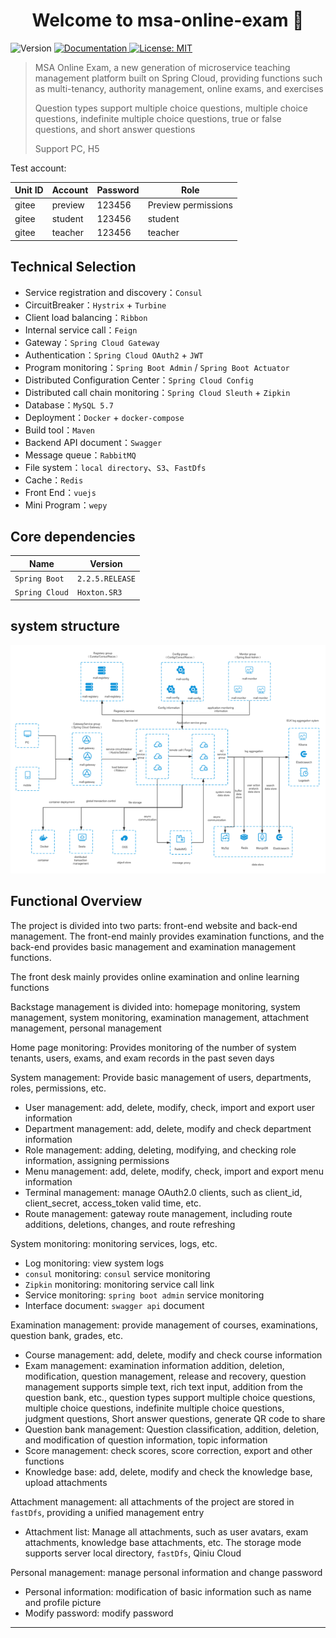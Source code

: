 <h1 align="center">Welcome to msa-online-exam 👋</h1>
<p>
  <img alt="Version" src="https://img.shields.io/badge/version-3.7.0-blue.svg?cacheSeconds=2592000" />
  <a href="https://www.kancloud.cn/tangyi/spring-microservice-exam/1322864" target="_blank">
    <img alt="Documentation" src="https://img.shields.io/badge/documentation-yes-brightgreen.svg" />
  </a>
  <a href="#" target="_blank">
    <img alt="License: MIT" src="https://img.shields.io/badge/License-Apache-yellow.svg" />
  </a>
</p>

> MSA Online Exam, a new generation of microservice teaching management platform built on Spring Cloud, providing functions such as multi-tenancy, authority management, online exams, and exercises
>
> Question types support multiple choice questions, multiple choice questions, indefinite multiple choice questions, true or false questions, and short answer questions
>
> Support PC, H5



Test account:

| Unit ID | Account | Password | Role |
| --------- | -------- | -------- | -------- |
| gitee | preview | 123456 | Preview permissions|
| gitee | student | 123456 | student |
| gitee | teacher | 123456 | teacher |

## Technical Selection

- Service registration and discovery：`Consul`
- CircuitBreaker：`Hystrix` + `Turbine`
- Client load balancing：`Ribbon`
- Internal service call：`Feign`
- Gateway：`Spring Cloud Gateway`
- Authentication：`Spring Cloud OAuth2` + `JWT`
- Program monitoring：`Spring Boot Admin` / `Spring Boot Actuator`
- Distributed Configuration Center：`Spring Cloud Config`
- Distributed call chain monitoring：`Spring Cloud Sleuth` + `Zipkin`
- Database：`MySQL 5.7`
- Deployment：`Docker` + `docker-compose`
- Build tool：`Maven`
- Backend API document：`Swagger`
- Message queue：`RabbitMQ`
- File system：`local directory`、`S3`、`FastDfs`
- Cache：`Redis`
- Front End：`vuejs`
- Mini Program：`wepy`

## Core dependencies

| Name | Version |
| --------- | -------- |
| `Spring Boot` | `2.2.5.RELEASE` |
| `Spring Cloud` | `Hoxton.SR3` |

## system structure

![image](docs/images/architecture.png)

## Functional Overview

The project is divided into two parts: front-end website and back-end management. The front-end mainly provides examination functions, and the back-end provides basic management and examination management functions.

The front desk mainly provides online examination and online learning functions

Backstage management is divided into: homepage monitoring, system management, system monitoring, examination management, attachment management, personal management

Home page monitoring: Provides monitoring of the number of system tenants, users, exams, and exam records in the past seven days

System management: Provide basic management of users, departments, roles, permissions, etc.
- User management: add, delete, modify, check, import and export user information
- Department management: add, delete, modify and check department information
- Role management: adding, deleting, modifying, and checking role information, assigning permissions
- Menu management: add, delete, modify, check, import and export menu information
- Terminal management: manage OAuth2.0 clients, such as client_id, client_secret, access_token valid time, etc.
- Route management: gateway route management, including route additions, deletions, changes, and route refreshing

System monitoring: monitoring services, logs, etc.
- Log monitoring: view system logs
- `consul` monitoring: `consul` service monitoring
- `Zipkin` monitoring: monitoring service call link
- Service monitoring: `spring boot admin` service monitoring
- Interface document: `swagger api` document

Examination management: provide management of courses, examinations, question bank, grades, etc.
- Course management: add, delete, modify and check course information
- Exam management: examination information addition, deletion, modification, question management, release and recovery, question management supports simple text, rich text input, addition from the question bank, etc., question types support multiple choice questions, multiple choice questions, indefinite multiple choice questions, judgment questions, Short answer questions, generate QR code to share
- Question bank management: Question classification, addition, deletion, and modification of question information, topic information
- Score management: check scores, score correction, export and other functions
- Knowledge base: add, delete, modify and check the knowledge base, upload attachments

Attachment management: all attachments of the project are stored in `fastDfs`, providing a unified management entry
- Attachment list: Manage all attachments, such as user avatars, exam attachments, knowledge base attachments, etc. The storage mode supports server local directory, `fastDfs`, Qiniu Cloud

Personal management: manage personal information and change password
- Personal information: modification of basic information such as name and profile picture
- Modify password: modify password


***